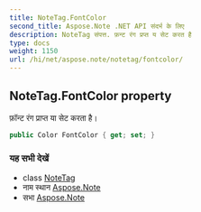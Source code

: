 ```yaml
---
title: NoteTag.FontColor
second_title: Aspose.Note .NET API संदर्भ के लिए
description: NoteTag संपत्त. फ़न्ट रंग प्रप्त य सेट करत है
type: docs
weight: 1150
url: /hi/net/aspose.note/notetag/fontcolor/
---
```

## NoteTag.FontColor property

फ़ॉन्ट रंग प्राप्त या सेट करता है।

```csharp
public Color FontColor { get; set; }
```

### यह सभी देखें

* class [NoteTag](../)
* नाम स्थान [Aspose.Note](../../notetag/)
* सभा [Aspose.Note](../../../)


